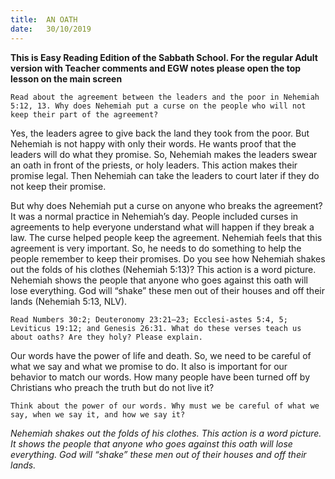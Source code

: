 ```yaml
---
title:  AN OATH
date:   30/10/2019
---
```


**This is Easy Reading Edition of the Sabbath School. For the regular Adult version with Teacher comments and EGW notes please open the top lesson on the main screen** 

`Read about the agreement between the leaders and the poor in Nehemiah 5:12, 13. Why does Nehemiah put a curse on the people who will not keep their part of the agreement?`

Yes, the leaders agree to give back the land they took from the poor. But Nehemiah is not happy with only their words. He wants proof that the leaders will do what they promise. So, Nehemiah makes the leaders swear an oath in front of the priests, or holy leaders. This action makes their promise legal. Then Nehemiah can take the leaders to court later if they do not keep their promise.

But why does Nehemiah put a curse on anyone who breaks the agreement? It was a normal practice in Nehemiah’s day. People included curses in agreements to help everyone understand what will happen if they break a law. The curse helped people keep the agreement. Nehemiah feels that this agreement is very important. So, he needs to do something to help the people remember to keep their promises. Do you see how Nehemiah shakes out the folds of his clothes (Nehemiah 5:13)? This action is a word picture. Nehemiah shows the people that anyone who goes against this oath will lose everything. God will “shake” these men out of their houses and off their lands (Nehemiah 5:13, NLV). 

`Read Numbers 30:2; Deuteronomy 23:21–23; Ecclesi-astes 5:4, 5; Leviticus 19:12; and Genesis 26:31. What do these verses teach us about oaths? Are they holy? Please explain.`

Our words have the power of life and death. So, we need to be careful of what we say and what we promise to do. It also is important for our behavior to match our words. How many people have been turned off by Christians who preach the truth but do not live it?

`Think about the power of our words. Why must we be careful of what we say, when we say it, and how we say it?`

_Nehemiah shakes out the folds of his clothes. This action is a word picture. It shows the people that anyone who goes against this oath will lose everything. God will “shake” these men out of their houses and off their lands._